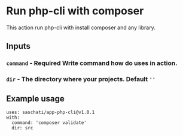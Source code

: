 # Run php-cli with composer

This action run php-cli with install composer and any library.

## Inputs

### `command` - **Required** Write command how do uses in action.
### `dir` - The directory where your projects. Default `''`

## Example usage
```
uses: saschati/app-php-cli@v1.0.1
with:
  command: 'composer validate'
  dir: src
```